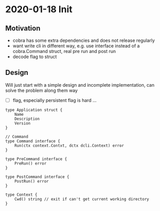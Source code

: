 # 2020-01-18 Init

## Motivation

- cobra has some extra dependencies and does not release regularly
- want write cli in different way, e.g. use interface instead of a cobra.Command struct, real pre run and post run
- decode flag to struct

## Design

Will just start with a simple design and incomplete implementation, can solve the problem along them way

- [ ] flag, especially persistent flag is hard ...

```text
type Application struct {
    Name
    Description
    Version
}

// Command
type Command interface {
    Run(ctx context.Contxt, dctx dcli.Context) error
}

type PreCommand interface {
    PreRun() error
}

type PostCommand interface {
    PostRun() error
}

type Context {
    Cwd() string // exit if can't get current working directory
}
```
